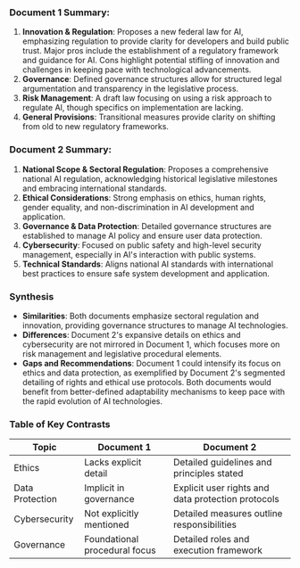 ### Document 1 Summary:
1. **Innovation & Regulation**: Proposes a new federal law for AI, emphasizing regulation to provide clarity for developers and build public trust. Major pros include the establishment of a regulatory framework and guidance for AI. Cons highlight potential stifling of innovation and challenges in keeping pace with technological advancements.
2. **Governance**: Defined governance structures allow for structured legal argumentation and transparency in the legislative process.
3. **Risk Management**: A draft law focusing on using a risk approach to regulate AI, though specifics on implementation are lacking.
4. **General Provisions**: Transitional measures provide clarity on shifting from old to new regulatory frameworks.

### Document 2 Summary:
1. **National Scope & Sectoral Regulation**: Proposes a comprehensive national AI regulation, acknowledging historical legislative milestones and embracing international standards.
2. **Ethical Considerations**: Strong emphasis on ethics, human rights, gender equality, and non-discrimination in AI development and application.
3. **Governance & Data Protection**: Detailed governance structures are established to manage AI policy and ensure user data protection.
4. **Cybersecurity**: Focused on public safety and high-level security management, especially in AI's interaction with public systems.
5. **Technical Standards**: Aligns national AI standards with international best practices to ensure safe system development and application.

### Synthesis
- **Similarities**: Both documents emphasize sectoral regulation and innovation, providing governance structures to manage AI technologies.
- **Differences**: Document 2's expansive details on ethics and cybersecurity are not mirrored in Document 1, which focuses more on risk management and legislative procedural elements.
- **Gaps and Recommendations**: Document 1 could intensify its focus on ethics and data protection, as exemplified by Document 2's segmented detailing of rights and ethical use protocols. Both documents would benefit from better-defined adaptability mechanisms to keep pace with the rapid evolution of AI technologies.

### Table of Key Contrasts
| Topic             | Document 1                    | Document 2                                        |
|-------------------|-------------------------------|--------------------------------------------------|
| Ethics            | Lacks explicit detail         | Detailed guidelines and principles stated         |
| Data Protection   | Implicit in governance        | Explicit user rights and data protection protocols|
| Cybersecurity     | Not explicitly mentioned      | Detailed measures outline responsibilities         |
| Governance        | Foundational procedural focus | Detailed roles and execution framework            |